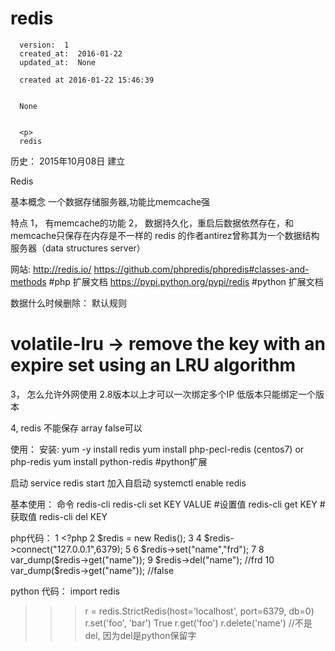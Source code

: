
  # redis

      version:  1
      created_at:  2016-01-22
      updated_at:  None

      created at 2016-01-22 15:46:39 


      None


      <p>
      redis

历史：
2015年10月08日
建立




Redis

基本概念
一个数据存储服务器,功能比memcache强

特点
1， 有memcache的功能
2， 数据持久化，重启后数据依然存在，和memcache只保存在内存是不一样的
redis 的作者antirez曾称其为一个数据结构服务器（data structures server） 

网站:
	http://redis.io/
	https://github.com/phpredis/phpredis#classes-and-methods  #php 扩展文档
	https://pypi.python.org/pypi/redis  #python 扩展文档

数据什么时候删除：
默认规则
# volatile-lru -> remove the key with an expire set using an LRU algorithm


3， 怎么允许外网使用
2.8版本以上才可以一次绑定多个IP
低版本只能绑定一个版本

4,
redis 不能保存 array
false可以

使用：
安装:
	yum -y install redis 
	yum install   php-pecl-redis (centos7)  or php-redis 
	yum install  python-redis  #python扩展

启动
service redis start
加入自启动
systemctl enable redis

基本使用：
命令 redis-cli
redis-cli set KEY VALUE #设置值
redis-cli get KEY #获取值
redis-cli del KEY


php代码： 
	 1 <?php 
	  2 $redis = new Redis(); 
	  3 
	  4 $redis->connect("127.0.0.1",6379); 
	  5 
	  6 $redis->set("name","frd"); 
	  7 
	  8 var_dump($redis->get("name")); 
	  9 $redis->del("name");   //frd 
	 10 var_dump($redis->get("name"));  //false 

python 代码： 
	import redis 
>>> r = redis.StrictRedis(host='localhost', port=6379, db=0) 
>>> r.set('foo', 'bar') 
True 
>>> r.get('foo') 
	r.delete('name')  //不是del, 因为del是python保留字
      </p>

  